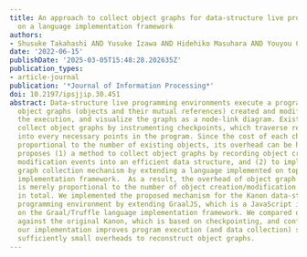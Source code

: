 ```yaml
---
title: An approach to collect object graphs for data-structure live programming based
  on a language implementation framework
authors:
- Shusuke Takahashi AND Yusuke Izawa AND Hidehiko Masuhara AND Youyou Cong
date: '2022-06-15'
publishDate: '2025-03-05T15:48:28.202635Z'
publication_types:
- article-journal
publication: '*Journal of Information Processing*'
doi: 10.2197/ipsjjip.30.451
abstract: Data-structure live programming environments execute a program, collect
  object graphs (objects and their mutual references) created and modified during
  the execution, and visualize the graphs as a node-link diagram. Existing implementations
  collect object graphs by instrumenting checkpoints, which traverse reachable objects,
  into every necessary points in the program. Since the cost of each checkpoint is
  proportional to the number of existing objects, its overhead can be huge. This paper
  proposes (1) a method to collect object graphs by recording object creation and
  modification events into an efficient data structure, and (2) to implement the object
  graph collection mechanism by extending a language implemented on top of a language
  implementation framework.  As a result, the overhead of object graph collection
  is merely proportional to the number of object creation/modification operations
  in total. We implemented the proposed mechanism for the Kanon data-structure live
  programming environment by extending GraalJS, which is a JavaScript implementation
  on the Graal/Truffle language implementation framework. We compared our new implementation
  against the original Kanon, which is based on checkpointing, and confirmed that
  our implementation improves program execution (and data collection) speed, and has
  sufficiently small overheads to reconstruct object graphs.
---
```

